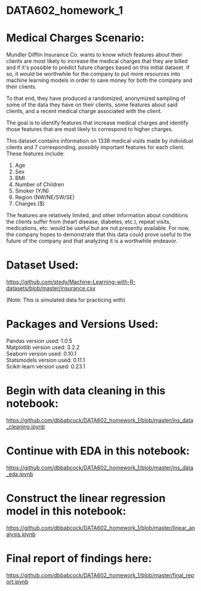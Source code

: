 # DATA602_homework_1

<h1>Medical Charges Scenario:</h1>

Mundler Difflin Insurance Co. wants to know which features about their clients are most likely to increase the medical charges that they are billed and if it's possible to predict future charges based on this initial dataset. If so, it would be worthwhile for the company to put more resources into machine learning models in order to save money for both the company and their clients.

To that end, they have produced a randomized, anonymized sampling of some of the data they have on their clients, some features about said clients, and a recent medical charge associated with the client.

The goal is to identify features that increase medical charges and identify those features that are most likely to correspond to higher charges.

This dataset contains information on 1338 medical visits made by individual clients and 7 corresponding, possibly important features for each client. These features include:

1. Age
2. Sex
3. BMI
4. Number of Children
5. Smoker (Y/N)
6. Region (NW/NE/SW/SE)
7. Charges ($)

The features are relatively limited, and other information about conditions the clients suffer from (heart disease, diabetes, etc.), repeat visits, medications, etc. would be useful but are not presently available. For now, the company hopes to demonstrate that this data could prove useful to the future of the company and that analyzing it is a worthwhile endeavor.

<h1>Dataset Used:</h1>

https://github.com/stedy/Machine-Learning-with-R-datasets/blob/master/insurance.csv

(Note: This is simulated data for practicing with)

<h1>Packages and Versions Used:</h1>

Pandas version used: 1.0.5
<br>Matplotlib version used: 3.2.2
<br>Seaborn version used: 0.10.1
<br>Statsmodels version used: 0.11.1
<br>Scikit-learn version used: 0.23.1

<h1>Begin with data cleaning in this notebook:</h1>

https://github.com/dbbabcock/DATA602_homework_1/blob/master/ins_data_cleaning.ipynb

<h1>Continue with EDA in this notebook:</h1>

https://github.com/dbbabcock/DATA602_homework_1/blob/master/ins_data_eda.ipynb

<h1>Construct the linear regression model in this notebook:</h1>

https://github.com/dbbabcock/DATA602_homework_1/blob/master/linear_analysis.ipynb

<h1>Final report of findings here:</h1>

https://github.com/dbbabcock/DATA602_homework_1/blob/master/final_report.ipynb
